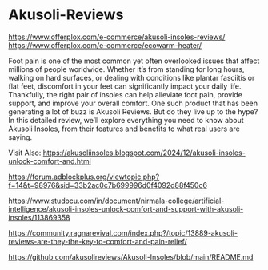 # Akusoli-Reviews

https://www.offerplox.com/e-commerce/akusoli-insoles-reviews/
https://www.offerplox.com/e-commerce/ecowarm-heater/


Foot pain is one of the most common yet often overlooked issues that affect millions of people worldwide. Whether it’s from standing for long hours, walking on hard surfaces, or dealing with conditions like plantar fasciitis or flat feet, discomfort in your feet can significantly impact your daily life. Thankfully, the right pair of insoles can help alleviate foot pain, provide support, and improve your overall comfort. One such product that has been generating a lot of buzz is Akusoli Reviews. But do they live up to the hype? In this detailed review, we’ll explore everything you need to know about Akusoli Insoles, from their features and benefits to what real users are saying.

Visit Also:
https://akusoliinsoles.blogspot.com/2024/12/akusoli-insoles-unlock-comfort-and.html

https://forum.adblockplus.org/viewtopic.php?f=14&t=98976&sid=33b2ac0c7b699996d0f4092d88f450c6

https://www.studocu.com/in/document/nirmala-college/artificial-intelligence/akusoli-insoles-unlock-comfort-and-support-with-akusoli-insoles/113869358

https://community.ragnarevival.com/index.php?/topic/13889-akusoli-reviews-are-they-the-key-to-comfort-and-pain-relief/

https://github.com/akusolireviews/Akusoli-Insoles/blob/main/README.md

